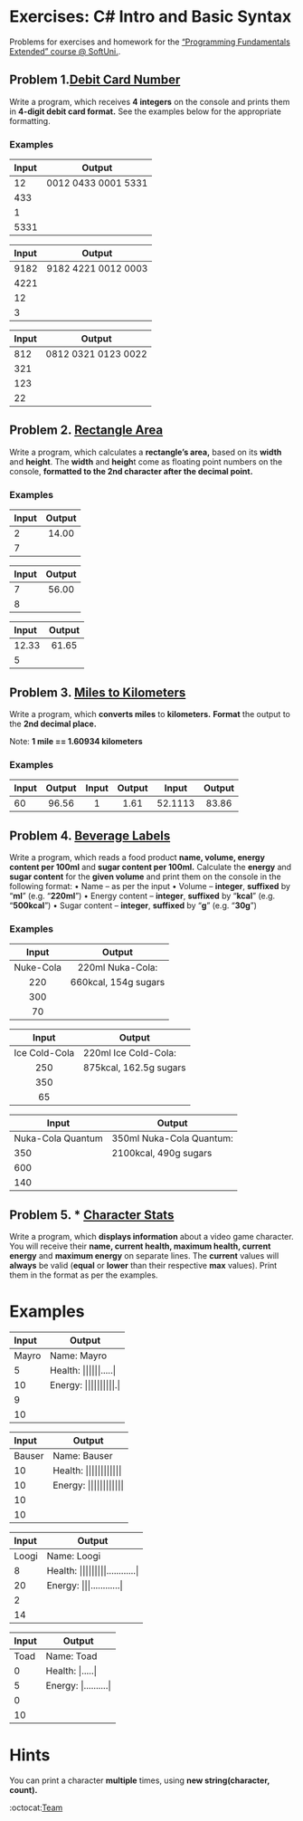 # Exercises: C# Intro and Basic Syntax

Problems for exercises and homework for the [“Programming Fundamentals Extended” course @ SoftUni.](https://softuni.bg/courses/programming-fundamentals).

## Problem 1.[Debit Card Number](https://github.com/TeamworkSoftwareTechnologies/programming-fudamentals/blob/master/intro-and-basic-syntax/exercises/p01-DebitCardNumber/p01CreditCardNumber.cs)
Write a program, which receives **4 integers** on the console and prints them in **4-digit debit card format.** See the examples below for the appropriate formatting.

### Examples

|  Input  |         Output           |
| :---    |                    :---: |
|   12    |  0012 0433 0001 5331     |
|   433   |                          |
|   1     |                          |
|   5331  |                          |

|  Input  |         Output           |
| :---    |                    :---: |
|   9182  |  9182 4221 0012 0003     |
|   4221  |                          |
|   12    |                          |
|   3     |                          |

|  Input  |         Output           |
| :---    |                    :---: |
|   812   |  0812 0321 0123 0022     |
|   321   |                          |
|   123   |                          |
|   22    |                          |

## Problem 2. [Rectangle Area](https://github.com/TeamworkSoftwareTechnologies/programming-fudamentals/blob/master/intro-and-basic-syntax/exercises/p02-Rectangle%20Area/p02RectangleArea.cs)
Write a program, which calculates a **rectangle’s area,** based on its **width** and **height**. The **width** and **heigh**t come as floating point numbers on the console, **formatted to the 2nd character after the decimal point.**

### Examples

| Input  |   Output  |
| :---   |     :---: |
|   2    |   14.00   |
|   7    |           |

| Input  |   Output  |
| :---   |     :---: |
|   7    |   56.00   |
|   8    |           |

| Input  |   Output  |
| :---   |     :---: |
|  12.33 |   61.65   |
|   5    |           |

## Problem 3. [Miles to Kilometers](https://github.com/TeamworkSoftwareTechnologies/programming-fudamentals/blob/master/intro-and-basic-syntax/exercises/p03-Miles%20to%20kilometers/p03MilesToKilometers.cs)
Write a program, which **converts miles** to **kilometers.** **Format** the output to the **2nd decimal place.**

Note: **1 mile == 1.60934 kilometers**

### Examples

| Input  |   Output  | Input  |   Output  | Input   |   Output  |
| :---   |     :---: | :---:  |   :---:   | :---:   |     :---: |
|  60    |  96.56    |  1     |  1.61     | 52.1113 |  83.86    |

## Problem 4. [Beverage Labels](https://github.com/TeamworkSoftwareTechnologies/programming-fudamentals/blob/master/intro-and-basic-syntax/exercises/p04-BeverageLabels/p04BeverageLabels.cs)

Write a program, which reads a food product **name, volume, energy content per 100ml** and **sugar content per 100ml.** Calculate the **energy** and **sugar content** for the **given volume** and print them on the console in the following format:
    • Name – as per the input
    • Volume – **integer**, **suffixed** by “**ml**” (e.g. “**220ml**”)
    • Energy content – **integer**, **suffixed** by “**kcal**” (e.g. “**500kcal**”)
    • Sugar content – **integer**, **suffixed** by “**g**” (e.g. “**30g**”)

### Examples

| Input | Output |
| :---: | :---: |
| Nuke-Cola  | 220ml Nuka-Cola: |
| 220 | 660kcal, 154g sugars |
| 300 |
| 70 |

| Input | Output |
| :---: | --- |
| Ice Cold-Cola  | 220ml Ice Cold-Cola: |
| 250 | 875kcal, 162.5g sugars |
| 350 |
| 65 |

| Input | Output |
| --- | --- |
| Nuka-Cola Quantum  | 350ml Nuka-Cola Quantum: |
| 350 | 2100kcal, 490g sugars |
| 600 |
| 140 |

## Problem 5. * [Character Stats](https://github.com/TeamworkSoftwareTechnologies/programming-fudamentals/blob/master/intro-and-basic-syntax/exercises/p05-Character_Stats/p05CharacterStats.cs)
Write a program, which **displays information** about a video game character. You will receive their **name, current health, maximum health, current energy** and **maximum energy** on separate lines. The **current** values will **always** be valid (**equal** or **lower** than their respective **max** values). Print them in the format as per the examples.

# Examples

|  Input  |  Output  |
|:---| --- |
| Mayro | Name: Mayro   |
| 5     | Health: \|\|\|\|\|\|\.\.\.\.\.\| |
| 10    | Energy: \|\|\|\|\|\|\|\|\|\|\.\| |
| 9     |                                  |
| 10    |                                  |

|  Input  |  Output  |
|:---| --- |
| Bauser | Name: Bauser   |
| 10     | Health: \|\|\|\|\|\|\|\|\|\|\|\| |
| 10     | Energy: \|\|\|\|\|\|\|\|\|\|\|\| |
| 10     |                                  |
| 10     |                                  |

|  Input  |  Output  |
|:---| --- |
| Loogi | Name: Loogi   |
| 8     | Health: \|\|\|\|\|\|\|\|\|\.\.\.\.\.\.\.\.\.\.\.\.\| |
| 20    | Energy: \|\|\|\.\.\.\.\.\.\.\.\.\.\.\.\| |
| 2     |                                  |
| 14    |                                  |

|  Input  |  Output  |
|:---| --- |
| Toad   | Name: Toad   |
| 0      | Health: \|\.\.\.\.\.\| |
| 5      | Energy: \|\.\.\.\.\.\.\.\.\.\.\| |
| 0      |                                  |
| 10     |                                  |

# Hints

You can print a character **multiple** times, using **new string(character, count).**

:octocat:[Team](https://github.com/orgs/TeamworkSoftwareTechnologies/people)
